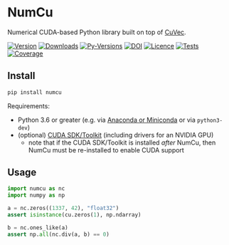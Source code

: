 # NumCu

Numerical CUDA-based Python library built on top of [CuVec](https://amypad.github.com/CuVec).

[![Version](https://img.shields.io/pypi/v/numcu.svg?logo=python&logoColor=white)](https://github.com/AMYPAD/NumCu/releases)
[![Downloads](https://img.shields.io/pypi/dm/numcu.svg?logo=pypi&logoColor=white&label=PyPI%20downloads)](https://pypi.org/project/numcu)
[![Py-Versions](https://img.shields.io/pypi/pyversions/numcu.svg?logo=python&logoColor=white)](https://pypi.org/project/numcu)
[![DOI](https://zenodo.org/badge/DOI/10.5281/zenodo.7013340.svg)](https://doi.org/10.5281/zenodo.7013340)
[![Licence](https://img.shields.io/pypi/l/numcu.svg?label=licence)](https://github.com/AMYPAD/NumCu/blob/main/LICENCE)
[![Tests](https://img.shields.io/github/workflow/status/AMYPAD/NumCu/Test?logo=GitHub)](https://github.com/AMYPAD/NumCu/actions)
[![Coverage](https://codecov.io/gh/AMYPAD/NumCu/branch/main/graph/badge.svg)](https://codecov.io/gh/AMYPAD/NumCu)

## Install

```sh
pip install numcu
```

Requirements:

- Python 3.6 or greater (e.g. via [Anaconda or Miniconda](https://docs.conda.io/projects/conda/en/latest/user-guide/install/download.html#anaconda-or-miniconda) or via `python3-dev`)
- (optional) [CUDA SDK/Toolkit](https://developer.nvidia.com/cuda-downloads) (including drivers for an NVIDIA GPU)
  + note that if the CUDA SDK/Toolkit is installed *after* NumCu, then NumCu must be re-installed to enable CUDA support

## Usage

```py
import numcu as nc
import numpy as np

a = nc.zeros((1337, 42), "float32")
assert isinstance(cu.zeros(1), np.ndarray)

b = nc.ones_like(a)
assert np.all(nc.div(a, b) == 0)
```
